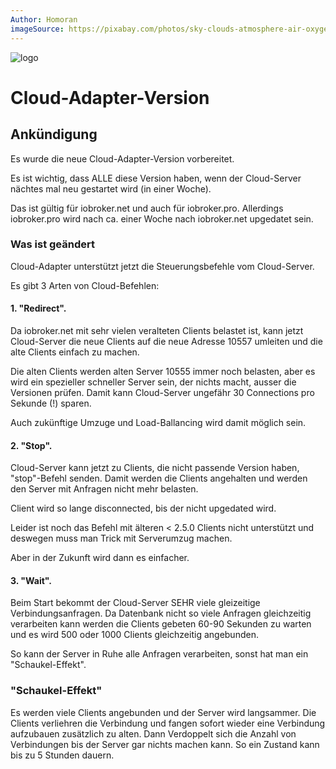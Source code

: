 ```yaml
---
Author: Homoran
imageSource: https://pixabay.com/photos/sky-clouds-atmosphere-air-oxygen-1441936/
---
```

![logo](images/2018_03_22.png)
# Cloud-Adapter-Version
## Ankündigung
Es wurde die neue Cloud-Adapter-Version vorbereitet.

Es ist wichtig, dass ALLE diese Version haben, wenn der Cloud-Server nächtes mal neu gestartet wird (in einer Woche).

Das ist gültig für iobroker.net und auch für iobroker.pro. Allerdings iobroker.pro wird nach ca. einer Woche nach iobroker.net upgedatet sein.

### Was ist geändert
Cloud-Adapter unterstützt jetzt die Steuerungsbefehle vom Cloud-Server.

Es gibt 3 Arten von Cloud-Befehlen:

#### 1. "Redirect". 
Da iobroker.net mit sehr vielen veralteten Clients belastet ist, kann jetzt Cloud-Server die neue Clients auf die neue Adresse 10557 umleiten und die alte Clients einfach zu machen.

Die alten Clients werden alten Server 10555 immer noch belasten, aber es wird ein spezieller schneller Server sein, der nichts macht, ausser die Versionen prüfen. Damit kann Cloud-Server ungefähr 30 Connections pro Sekunde (!) sparen.

Auch zukünftige Umzuge und Load-Ballancing wird damit möglich sein.
 
#### 2. "Stop". 
Cloud-Server kann jetzt zu Clients, die nicht passende Version haben, "stop"-Befehl senden. Damit werden die Clients angehalten und werden den Server mit Anfragen nicht mehr belasten.

Client wird so lange disconnected, bis der nicht upgedated wird. 

Leider ist noch das Befehl mit älteren < 2.5.0 Clients nicht unterstützt und deswegen muss man Trick mit Serverumzug machen. 

Aber in der Zukunft wird dann es einfacher.

#### 3. "Wait". 
Beim Start bekommt der Cloud-Server SEHR viele gleizeitige Verbindungsanfragen. Da Datenbank nicht so viele Anfragen gleichzeitig verarbeiten kann werden die Clients gebeten 60-90 Sekunden zu warten und es wird 500 oder 1000 Clients gleichzeitig angebunden.

So kann der Server in Ruhe alle Anfragen verarbeiten, sonst hat man ein "Schaukel-Effekt".

### "Schaukel-Effekt"
Es werden viele Clients angebunden und der Server wird langsammer. Die Clients verliehren die Verbindung und fangen sofort wieder eine Verbindung aufzubauen zusätzlich zu alten. Dann Verdoppelt sich die Anzahl von Verbindungen bis der Server gar nichts machen kann. So ein Zustand kann bis zu 5 Stunden dauern.
